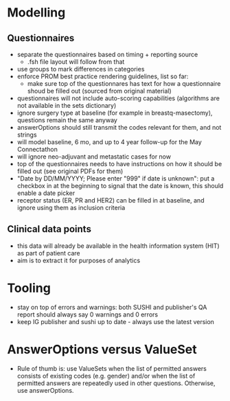 # Modelling
## Questionnaires
* separate the questionnaires based on timing + reporting source
  * .fsh file layout will follow from that
* use groups to mark differences in categories
* enforce PROM best practice rendering guidelines, list so far:
  * make sure top of the questionnares has text for how a questionnaire shoud be filled out (sourced from original material)
* questionnaires will not include auto-scoring capabilities (algorithms are not available in the sets dictionary)
* ignore surgery type at baseline (for example in breastq-masectomy), questions remain the same anyway
* answerOptions should still transmit the codes relevant for them, and not strings
* will model baseline, 6 mo, and up to 4 year follow-up for the May Connectathon
* will ignore neo-adjuvant and metastatic cases for now
* top of the questionnaires needs to have instructions on how it should be filled out (see original PDFs for them)
* "Date by DD/MM/YYYY; Please enter "999" if date is unknown": put a checkbox in at the beginning to signal that the date is known, this should enable a date picker
* receptor status (ER, PR and HER2) can be filled in at baseline, and ignore using them as inclusion criteria


## Clinical data points
* this data will already be available in the health information system (HIT) as part of patient care
* aim is to extract it for purposes of analytics

# Tooling
* stay on top of errors and warnings: both SUSHI and publisher's QA report should always say 0 warnings and 0 errors
* keep IG publisher and sushi up to date - always use the latest version

# AnswerOptions versus ValueSet
* Rule of thumb is: use ValueSets when the list of permitted answers consists of existing codes (e.g. gender) and/or when the list of permitted answers are repeatedly used in other questions. Otherwise, use answerOptions.
